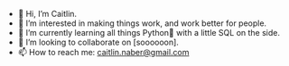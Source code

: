 - 👋 Hi, I’m Caitlin.
- 👀 I’m interested in making things work, and work better for people.
- 🌱 I’m currently learning all things Python🐍 with a little SQL on the side.
- 💞️ I’m looking to collaborate on [soooooon].
- 📫 How to reach me: caitlin.naber@gmail.com
